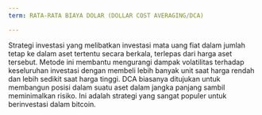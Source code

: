 ```yaml
---
term: RATA-RATA BIAYA DOLAR (DOLLAR COST AVERAGING/DCA)

---
```

Strategi investasi yang melibatkan investasi mata uang fiat dalam jumlah tetap ke dalam aset tertentu secara berkala, terlepas dari harga aset tersebut. Metode ini membantu mengurangi dampak volatilitas terhadap keseluruhan investasi dengan membeli lebih banyak unit saat harga rendah dan lebih sedikit saat harga tinggi. DCA biasanya ditujukan untuk membangun posisi dalam suatu aset dalam jangka panjang sambil meminimalkan risiko. Ini adalah strategi yang sangat populer untuk berinvestasi dalam bitcoin.